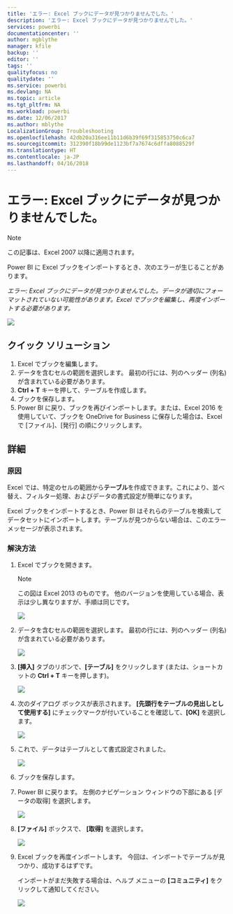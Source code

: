 ```yaml
---
title: 'エラー: Excel ブックにデータが見つかりませんでした。'
description: 'エラー: Excel ブックにデータが見つかりませんでした。'
services: powerbi
documentationcenter: ''
author: mgblythe
manager: kfile
backup: ''
editor: ''
tags: ''
qualityfocus: no
qualitydate: ''
ms.service: powerbi
ms.devlang: NA
ms.topic: article
ms.tgt_pltfrm: NA
ms.workload: powerbi
ms.date: 12/06/2017
ms.author: mblythe
LocalizationGroup: Troubleshooting
ms.openlocfilehash: 42db20a316ee11b11d6b39f69f315853750c6ca7
ms.sourcegitcommit: 312390f18b99de1123bf7a7674c6dffa8088529f
ms.translationtype: HT
ms.contentlocale: ja-JP
ms.lasthandoff: 04/16/2018
---
```

# <a name="error-we-couldnt-find-any-data-in-your-excel-workbook"></a>エラー: Excel ブックにデータが見つかりませんでした。

>[!NOTE]
>この記事は、Excel 2007 以降に適用されます。

Power BI に Excel ブックをインポートするとき、次のエラーが生じることがあります。

*エラー: Excel ブックにデータが見つかりませんでした。データが適切にフォーマットされていない可能性があります。Excel でブックを編集し、再度インポートする必要があります。*

![](media/service-admin-troubleshoot-excel-workbook-data/pbi_wecouldntfindanydata.png)

## <a name="quick-solution"></a>クイック ソリューション
1. Excel でブックを編集します。
2. データを含むセルの範囲を選択します。 最初の行には、列のヘッダー (列名) が含まれている必要があります。
3. **Ctrl + T** キーを押して、テーブルを作成します。
4. ブックを保存します。
5. Power BI に戻り、ブックを再びインポートします。または、Excel 2016 を使用していて、ブックを OneDrive for Business に保存した場合は、Excel で [ファイル]、[発行] の順にクリックします。

## <a name="details"></a>詳細
### <a name="cause"></a>原因
Excel では、特定のセルの範囲から**テーブル**を作成できます。これにより、並べ替え、フィルター処理、およびデータの書式設定が簡単になります。

Excel ブックをインポートするとき、Power BI はそれらのテーブルを検索してデータセットにインポートします。テーブルが見つからない場合は、このエラー メッセージが表示されます。

### <a name="solution"></a>解決方法
1. Excel でブックを開きます。 
    >[!NOTE]
    >この図は Excel 2013 のものです。 他のバージョンを使用している場合、表示は少し異なりますが、手順は同じです。
    
    ![](media/service-admin-troubleshoot-excel-workbook-data/pbi_trb_xlwksht1.png)
2. データを含むセルの範囲を選択します。 最初の行には、列のヘッダー (列名) が含まれている必要があります。
   
    ![](media/service-admin-troubleshoot-excel-workbook-data/pbi_trb_xlwksht2.png)
3. **[挿入]** タブのリボンで、**[テーブル]** をクリックします  (または、ショートカットの **Ctrl + T** キーを押します)。
   
    ![](media/service-admin-troubleshoot-excel-workbook-data/pbi_trb_xlwksht3.png)
4. 次のダイアログ ボックスが表示されます。 **[先頭行をテーブルの見出しとして使用する]** にチェックマークが付いていることを確認して、**[OK]** を選択します。
   
    ![](media/service-admin-troubleshoot-excel-workbook-data/pbi_trb_xlcreatetbl.png)
5. これで、データはテーブルとして書式設定されました。
   
    ![](media/service-admin-troubleshoot-excel-workbook-data/pbi_trb_xltbl.png)
6. ブックを保存します。
7. Power BI に戻ります。 左側のナビゲーション ウィンドウの下部にある [データの取得] を選択します。
   
    ![](media/service-admin-troubleshoot-excel-workbook-data/pbi_getdata.png)
8. **[ファイル]** ボックスで、 **[取得]** を選択します。
   
    ![](media/service-admin-troubleshoot-excel-workbook-data/pbi_getfiles.png)
9. Excel ブックを再度インポートします。 今回は、インポートでテーブルが見つかり、成功するはずです。
   
    インポートがまだ失敗する場合は、ヘルプ メニューの **[コミュニティ]** をクリックして通知してください。
   
    ![](media/service-admin-troubleshoot-excel-workbook-data/pbi_questionmenucommunity.png)
